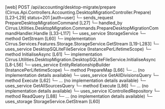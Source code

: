 [web] POST /api/accounting/desktop-migrate/prepare  (Cirrus.Api.Controllers.Accounting.DesktopMigrationController.Prepare)  [L23–L29] status=201 [auth=user]
  └─ sends_request PrepareDesktopMigrationCommand [L27]
    └─ handled_by Cirrus.Utilities.DesktopMigration.Commands.PrepareDesktopMigrationCommandHandler.Handle [L33–L117]
      └─ uses_service StorageService
        └─ method GetStream [L60]
          └─ implementation Cirrus.Services.Features.Storage.StorageService.GetStream [L19-L283]
      └─ uses_service DesktopSQLiteFileService (InstancePerLifetimeScope)
        └─ method InitialiseAsync [L61]
          └─ implementation Cirrus.Utilities.DesktopMigration.DesktopSQLiteFileService.InitialiseAsync [L8-L56]
      └─ uses_service EntityRelationshipBuilder (InstancePerLifetimeScope)
        └─ method PrepareMap [L66]
          └─ ... (no implementation details available)
      └─ uses_service GetAllDivisionsQuery
        └─ method Execute [L62]
          └─ ... (no implementation details available)
      └─ uses_service GetAllSourcesQuery
        └─ method Execute [L86]
          └─ ... (no implementation details available)
      └─ uses_service IControlledRepository<SourceType>
        └─ method ReadQuery [L88]
          └─ ... (no implementation details available)
      └─ uses_storage StorageService.GetStream [L60]

